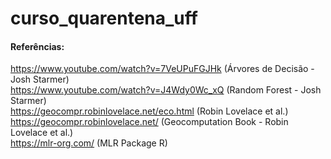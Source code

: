 # curso_quarentena_uff

#### Referências: 
https://www.youtube.com/watch?v=7VeUPuFGJHk (Árvores de Decisão - Josh Starmer)  
https://www.youtube.com/watch?v=J4Wdy0Wc_xQ (Random Forest - Josh Starmer)  
https://geocompr.robinlovelace.net/eco.html (Robin Lovelace et al.)  
https://geocompr.robinlovelace.net/ (Geocomputation Book - Robin Lovelace et al.)  
https://mlr-org.com/ (MLR Package R)  
